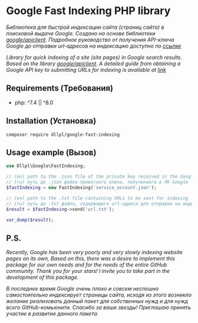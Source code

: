 # Google Fast Indexing PHP library
*Библиотека для быстрой индексации сайта (страниц сайта) в поисковой выдаче Google. 
Создано на основе библиотеки [google/apiclient](https://github.com/googleapis/google-api-php-client)*.
*Подробное руководство от получения API-ключа Google до отправки url-адресов на индексацию доступно по [ссылке](https://webseed.ru/sozdanie-pdf-v-laravel-10-novyj-paket-laravel-pdf-ot-spatie/)*

*Library for quick indexing of a site (site pages) in Google search results.
Based on the library [google/apiclient](https://github.com/googleapis/google-api-php-client)*.
*A detailed guide from obtaining a Google API key to submitting URLs for indexing is available at [link](https://webseed.ru/sozdanie-pdf-v-laravel-10-novyj-paket-laravel-pdf-ot-spatie/)*

## Requirements (Требования)
*  php: ^7.4 || ^8.0
## Installation (Установка)
```shell
composer require dllpl/google-fast-indexing
```
## Usage example (Вызов)
```php
use Dllpl\Google\FastIndexing;

// (en) path to the .json file of the private key received in the Google account
// (ru) путь до .json файла приватного ключа, полученного в ЛК Google
$fastIndexing = new FastIndexing('service_account.json'); 

// (en) path to the .txt file containing URLs to be sent for indexing
// (ru) путь до .txt файла, содержащего url-адреса для отправки на индексацию
$result = $fastIndexing->send('url.txt'); 

var_dump($result);
```
## P.S.
*Recently, Google has been very poorly and very slowly indexing website pages on its own,
Based on this, there was a desire to implement this package for our own needs and for the needs of the entire GitHub community.
Thank you for your stars! I invite you to take part in the development of this package.*

*В последнее время Google очень плохо и совсем неспешно самостоятельно индексирует страницы сайта, 
исходя из этого возникло желание реализовать данный пакет для собственных нужд и для нужд всего GitHub-комьюнити. 
Спасибо за ваши звезды! Приглашаю принять участие в развитие данного пакета.*



